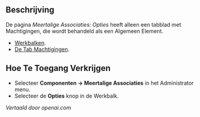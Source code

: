 <!-- Filename: Help4.x:Multilingual_Associations:_Options  / Display title: Meertalige Associaties: Opties -->

## Beschrijving

De pagina *Meertalige Associaties: Opties* heeft alleen een tabblad met Machtigingen, die wordt behandeld als een Algemeen Element.

* [Werkbalken](jdocmanual?article=help/common-elements/toolbars).
* [De Tab Machtigingen](jdocmanual?article=help/common-elements/edit-permissions).

## Hoe Te Toegang Verkrijgen

* Selecteer **Componenten → Meertalige Associaties** in het Administrator menu.
* Selecteer de **Opties** knop in de Werkbalk.

*Vertaald door openai.com*

